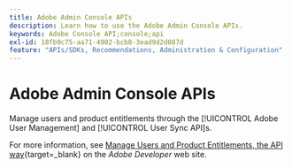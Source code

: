 ```yaml
---
title: Adobe Admin Console APIs
description: Learn how to use the Adobe Admin Console APIs.
keywords: Adobe Console API;console;api
exl-id: 18fb9c75-aa71-4902-bcb8-3ead9d2d087d
feature: "APIs/SDKs, Recommendations, Administration & Configuration"
---
```

# Adobe Admin Console APIs

Manage users and product entitlements through the [!UICONTROL Adobe User Management] and [!UICONTROL User Sync API]s.

For more information, see [Manage Users and Product Entitlements, the API way](https://developer.adobe.com/umapi/){target=_blank} on the *Adobe Developer* web site.
